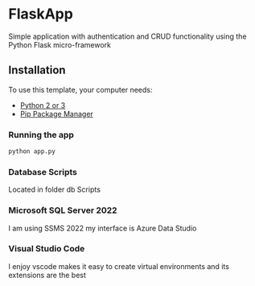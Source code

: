 # FlaskApp

Simple application with authentication and CRUD functionality using the Python Flask micro-framework

## Installation

To use this template, your computer needs:

- [Python 2 or 3](https://python.org)
- [Pip Package Manager](https://pypi.python.org/pypi)

### Running the app

```bash
python app.py
```

### Database Scripts
Located in folder db Scripts

### Microsoft SQL Server 2022
I am using SSMS 2022 my interface is Azure Data Studio

### Visual Studio Code
I enjoy vscode makes it easy to create virtual environments and its extensions are the best
